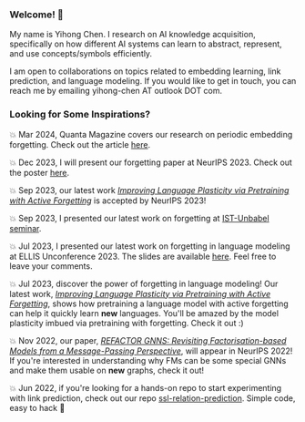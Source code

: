 ### Welcome! 👋

My name is Yihong Chen. I research on AI knowledge acquisition, specifically on how different AI systems can learn to abstract, represent, and use concepts/symbols efficiently.

I am open to collaborations on topics related to embedding learning, link prediction, and language modeling. If you would like to get in touch, you can reach me by emailing yihong-chen AT outlook DOT com.

### Looking for Some Inspirations?

💥 Mar 2024, Quanta Magazine covers our research on periodic embedding forgetting. Check out the article [here](https://www.quantamagazine.org/how-selective-forgetting-can-help-ai-learn-better-20240228/). 

💥 Dec 2023, I will present our forgetting paper at NeurIPS 2023. Check out the poster [here](https://pbs.twimg.com/media/GBQ6AGBWAAA6sn4?format=jpg&name=4096x4096).

:boom: Sep 2023, our latest work [*Improving Language Plasticity via Pretraining with Active Forgetting*](https://arxiv.org/abs/2307.01163) is accepted by NeurIPS 2023!

:boom: Sep 2023, I presented our latest work on forgetting at [IST-Unbabel seminar](https://ist-unbabel-seminars.github.io/).

:boom: Jul 2023, I presented our latest work on forgetting in language modeling at ELLIS Unconference 2023. The slides are available [here](https://docs.google.com/presentation/d/16JMv3_P9w0kX7NXkvN73236atOjwWXWiLp1anKOubxo/edit?usp=sharing). Feel free to leave your comments.

:boom: Jul 2023, discover the power of forgetting in language modeling! Our latest work, [*Improving Language Plasticity via Pretraining with Active Forgetting*](https://arxiv.org/abs/2307.01163), shows how pretraining a language model with active forgetting can help it quickly learn **new** languages. You'll be amazed by the model plasticity imbued via pretraining with forgetting. Check it out :)

:boom: Nov 2022, our paper, *[REFACTOR GNNS: Revisiting Factorisation-based Models from a Message-Passing Perspective](https://arxiv.org/pdf/2207.09980.pdf)*, will appear in NeurIPS 2022! If you're interested in understanding why FMs can be some special GNNs and make them usable on **new** graphs, check it out!

:boom: Jun 2022, if you're looking for a hands-on repo to start experimenting with link prediction, check out our repo [ssl-relation-prediction](https://github.com/facebookresearch/ssl-relation-prediction). Simple code, easy to hack 🚀

